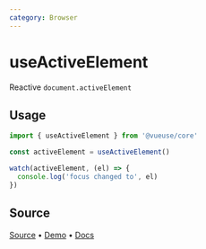 ```yaml
---
category: Browser
---
```


# useActiveElement

Reactive `document.activeElement`

## Usage

```js
import { useActiveElement } from '@vueuse/core'

const activeElement = useActiveElement()

watch(activeElement, (el) => {
  console.log('focus changed to', el)
})
```

<!--FOOTER_STARTS-->


## Source

[Source](https://github.com/vueuse/vueuse/blob/main/packages/core/useActiveElement/index.ts) • [Demo](https://github.com/vueuse/vueuse/blob/main/packages/core/useActiveElement/demo.vue) • [Docs](https://github.com/vueuse/vueuse/blob/main/packages/core/useActiveElement/index.md)


<!--FOOTER_ENDS-->
